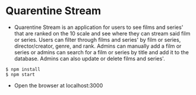 # Quarentine Stream

- Quarentine Stream is an application for users to see films and series' that are ranked on the 10 scale and see where they can stream said film or series. Users can filter through films and series' by film or series, director/creator, genre, and rank. Admins can manually add a film or series or admins can search for a film or series by title and add it to the database. Admins can also update or delete films and series'.

```
$ npm install
$ npm start
```

- Open the browser at localhost:3000
